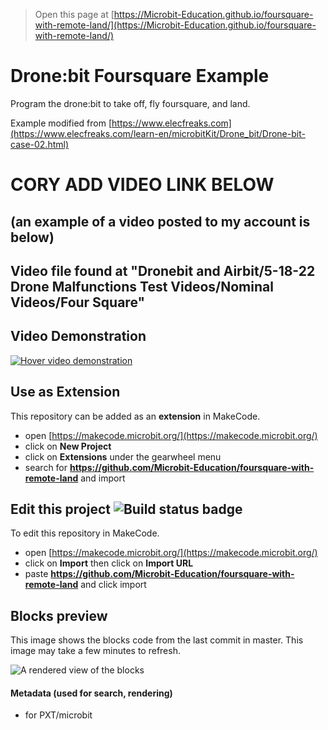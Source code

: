 
> Open this page at [https://Microbit-Education.github.io/foursquare-with-remote-land/](https://Microbit-Education.github.io/foursquare-with-remote-land/)

# Drone:bit Foursquare Example
Program the drone:bit to take off, fly foursquare, and land.

Example modified from [https://www.elecfreaks.com](https://www.elecfreaks.com/learn-en/microbitKit/Drone_bit/Drone-bit-case-02.html)

# CORY ADD VIDEO LINK BELOW
## (an example of a video posted to my account is below)
## Video file found at "Dronebit and Airbit/5-18-22 Drone Malfunctions Test Videos/Nominal Videos/Four Square" 
## Video Demonstration <!--Video embedded as image wrapped in a link-->
[![Hover video demonstration](https://img.youtube.com/vi/zqUvSMOW19Q/0.jpg)](https://youtu.be/zqUvSMOW19Q)

## Use as Extension

This repository can be added as an **extension** in MakeCode.

* open [https://makecode.microbit.org/](https://makecode.microbit.org/)
* click on **New Project**
* click on **Extensions** under the gearwheel menu
* search for **https://github.com/Microbit-Education/foursquare-with-remote-land** and import

## Edit this project ![Build status badge](https://github.com/Microbit-Education/foursquare-with-remote-land/workflows/MakeCode/badge.svg)

To edit this repository in MakeCode.

* open [https://makecode.microbit.org/](https://makecode.microbit.org/)
* click on **Import** then click on **Import URL**
* paste **https://github.com/Microbit-Education/foursquare-with-remote-land** and click import

## Blocks preview

This image shows the blocks code from the last commit in master.
This image may take a few minutes to refresh.

![A rendered view of the blocks](https://github.com/Microbit-Education/foursquare-with-remote-land/raw/master/.github/makecode/blocks.png)

#### Metadata (used for search, rendering)

* for PXT/microbit
<script src="https://makecode.com/gh-pages-embed.js"></script><script>makeCodeRender("{{ site.makecode.home_url }}", "{{ site.github.owner_name }}/{{ site.github.repository_name }}");</script>
